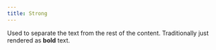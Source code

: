 ```yaml
---
title: Strong
---
```


Used to separate the text from the rest of the content. Traditionally just rendered as **bold** text.
